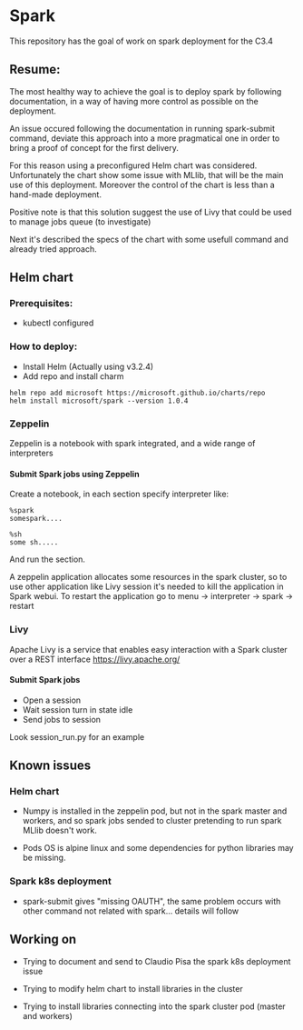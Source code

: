 # Spark
This repository has the goal of work on spark deployment for the C3.4

## Resume:
The most healthy way to achieve the goal is to deploy spark by following documentation, in a way of having more control as possible on the deployment.

An issue occured following the documentation in running spark-submit command, deviate this approach into a more pragmatical one in order to bring a proof of concept for the first delivery.

For this reason using a preconfigured Helm chart was considered. Unfortunately the chart show some issue with MLlib, that will be the main use of this deployment. Moreover the control of the chart is less than a hand-made deployment.

Positive note is that this solution suggest the use of Livy that could be used to manage jobs queue (to investigate)

Next it's described the specs of the chart with some usefull command and already tried approach.

## Helm chart
### Prerequisites:
* kubectl configured

### How to deploy:
* Install Helm (Actually using v3.2.4)
* Add repo and install charm
```
helm repo add microsoft https://microsoft.github.io/charts/repo
helm install microsoft/spark --version 1.0.4
```

### Zeppelin
Zeppelin is a notebook with spark integrated, and a wide range of interpreters

#### Submit Spark jobs using Zeppelin
Create a notebook, in each section specify interpreter like:
```
%spark
somespark....

%sh
some sh.....

```

And run the section.

A zeppelin application allocates some resources in the spark cluster, so to use other application like Livy session it's needed to kill the application in Spark webui. To restart the application go to menu -> interpreter -> spark -> restart

### Livy
Apache Livy is a service that enables easy interaction with a Spark cluster over a REST interface https://livy.apache.org/

#### Submit Spark jobs
* Open a session
* Wait session turn in state idle
* Send jobs to session

Look session_run.py for an example

## Known issues

### Helm chart
* Numpy is installed in the zeppelin pod, but not in the spark master and workers, and so spark jobs sended to cluster pretending to run spark MLlib doesn't work.

* Pods OS is alpine linux and some dependencies for python libraries may be missing.

### Spark k8s deployment

* spark-submit gives "missing OAUTH", the same problem occurs with other command not related with spark... details will follow

## Working on

* Trying to document and send to Claudio Pisa the spark k8s deployment issue

* Trying to modify helm chart to install libraries in the cluster

* Trying to install libraries connecting into the spark cluster pod (master and workers)